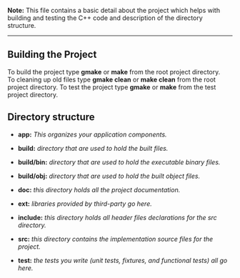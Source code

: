 __Note:__ This file contains a basic detail about the project which helps with building and testing the C++ code and description of the directory structure.

---

Building the Project
--------------------

To build the project type __gmake__ or __make__ from the root project directory.  
To cleaning up old files type __gmake clean__ or __make clean__ from the root project directory.
To test the project type __gmake__ or __make__ from the test project directory.

Directory structure
-------------------

- __app:__ *This organizes your application components.*

- __build:__ *directory that are used to hold the built files.*

- __build/bin:__ *directory that are used to hold the executable binary files.*

- __build/obj:__ *directory that are used to hold the built object files.*

- __doc:__ *this directory holds all the project documentation.*

- __ext:__ *libraries provided by third-party go here.*

- __include:__ *this directory holds all header files declarations for the src directory.*

- __src:__ *this directory contains the implementation source files for the project.*

- __test:__ *the tests you write (unit tests, fixtures, and functional tests) all go here.*